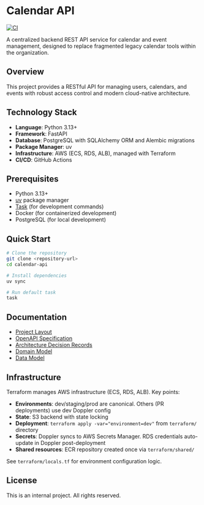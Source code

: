 # Calendar API

[![CI](https://github.com/YoloWingPixie/calendar-api/actions/workflows/ci.yml/badge.svg)](https://github.com/YoloWingPixie/calendar-api/actions/workflows/ci.yml)

A centralized backend REST API service for calendar and event management, designed to replace fragmented legacy calendar tools within the organization.

## Overview

This project provides a RESTful API for managing users, calendars, and events with robust access control and modern cloud-native architecture.

## Technology Stack

- **Language**: Python 3.13+
- **Framework**: FastAPI
- **Database**: PostgreSQL with SQLAlchemy ORM and Alembic migrations
- **Package Manager**: uv
- **Infrastructure**: AWS (ECS, RDS, ALB), managed with Terraform
- **CI/CD**: GitHub Actions

## Prerequisites

- Python 3.13+
- [uv](https://docs.astral.sh/uv/) package manager
- [Task](https://taskfile.dev/) (for development commands)
- Docker (for containerized development)
- PostgreSQL (for local development)

## Quick Start

```bash
# Clone the repository
git clone <repository-url>
cd calendar-api

# Install dependencies
uv sync

# Run default task
task
```

## Documentation

- [Project Layout](docs/project-layout.md)
- [OpenAPI Specification](docs/openapi.yaml)
- [Architecture Decision Records](docs/adr/)
- [Domain Model](docs/domain-model.md)
- [Data Model](docs/data-model.md)

## Infrastructure

Terraform manages AWS infrastructure (ECS, RDS, ALB). Key points:

- **Environments**: dev/staging/prod are canonical. Others (PR deployments) use dev Doppler config
- **State**: S3 backend with state locking
- **Deployment**: `terraform apply -var="environment=dev"` from `terraform/` directory
- **Secrets**: Doppler syncs to AWS Secrets Manager. RDS credentials auto-update in Doppler post-deployment
- **Shared resources**: ECR repository created once via `terraform/shared/`

See `terraform/locals.tf` for environment configuration logic.

## License

This is an internal project. All rights reserved.
